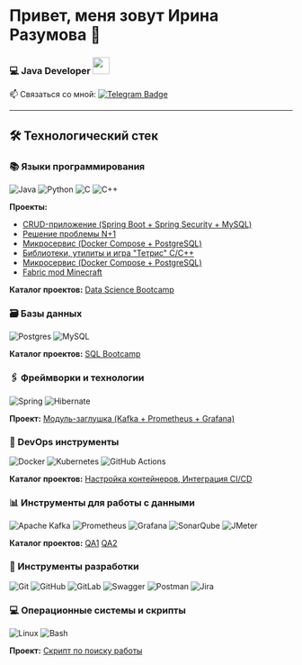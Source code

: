# Привет, меня зовут Ирина Разумова 👋 
### 💻 Java Developer <img src="https://media.giphy.com/media/WUlplcMpOCEmTGBtBW/giphy.gif" width="30">

📫 Связаться со мной: [![Telegram Badge](https://img.shields.io/badge/-@IrinaVRazumova-blue?style=flat&logo=Telegram&logoColor=white)](https://t.me/IrinaVRazumova)

---

## 🛠 Технологический стек

### 📚 Языки программирования
![Java](https://img.shields.io/badge/java-%23ED8B00.svg?style=for-the-badge&logo=openjdk&logoColor=white)
![Python](https://img.shields.io/badge/python-3670A0?style=for-the-badge&logo=python&logoColor=ffdd54)
![C](https://img.shields.io/badge/c-%2300599C.svg?style=for-the-badge&logo=c&logoColor=white)
![C++](https://img.shields.io/badge/c++-%2300599C.svg?style=for-the-badge&logo=c%2B%2B&logoColor=white)

**Проекты:**
- [CRUD-приложение (Spring Boot + Spring Security + MySQL)](https://github.com/idvairaz/ForSber)
- [Решение проблемы N+1](https://github.com/idvairaz/N_plus_1/blob/main/README.md)
- [Микросервис (Docker Compose + PostgreSQL)](https://github.com/idvairaz/WebRise)
- [Библиотеки, утилиты и игра "Тетрис" C/C++](https://github.com/idvairaz/School_21_educational_project_for_IT_specialists_from_SBER)
- [Микросервис (Docker Compose + PostgreSQL)](https://github.com/idvairaz/WebRise)
- [Fabric mod Minecraft](https://github.com/idvairaz/Minecraft)

**Каталог проектов:** [Data Science Bootcamp](https://github.com/idvairaz/School_21_educational_project_for_IT_specialists_from_SBER/blob/main/Data_Science/README.md)

### 🗃 Базы данных
![Postgres](https://img.shields.io/badge/postgres-%23316192.svg?style=for-the-badge&logo=postgresql&logoColor=white)
![MySQL](https://img.shields.io/badge/mysql-%2300f.svg?style=for-the-badge&logo=mysql&logoColor=white)

**Каталог проектов:** [SQL Bootcamp](https://github.com/idvairaz/School_21_educational_project_for_IT_specialists_from_SBER/blob/main/sql/README.md)

### 🖇 Фреймворки и технологии
![Spring](https://img.shields.io/badge/spring-%236DB33F.svg?style=for-the-badge&logo=spring&logoColor=white)
![Hibernate](https://img.shields.io/badge/Hibernate-59666C?style=for-the-badge&logo=Hibernate&logoColor=white)

**Проект:** [Модуль-заглушка (Kafka + Prometheus + Grafana)](https://github.com/idvairaz/QA/blob/main/kafka-nt/README_RUS.md)

### 🚀 DevOps инструменты
![Docker](https://img.shields.io/badge/docker-%230db7ed.svg?style=for-the-badge&logo=docker&logoColor=white)
![Kubernetes](https://img.shields.io/badge/kubernetes-%23326ce5.svg?style=for-the-badge&logo=kubernetes&logoColor=white)
![GitHub Actions](https://img.shields.io/badge/github%20actions-%232671E5.svg?style=for-the-badge&logo=githubactions&logoColor=white)

**Каталог проектов:** [Настройка контейнеров, Интеграция CI/CD](https://github.com/idvairaz/School_21_educational_project_for_IT_specialists_from_SBER/tree/main/Linux)

### 📊 Инструменты для работы с данными
![Apache Kafka](https://img.shields.io/badge/Apache%20Kafka-000?style=for-the-badge&logo=apachekafka)
![Prometheus](https://img.shields.io/badge/Prometheus-E6522C?style=for-the-badge&logo=Prometheus&logoColor=white)
![Grafana](https://img.shields.io/badge/grafana-%23F46800.svg?style=for-the-badge&logo=grafana&logoColor=white)
![SonarQube](https://img.shields.io/badge/SonarQube-black?style=for-the-badge&logo=sonarqube&logoColor=4E9BCD)
![JMeter](https://img.shields.io/badge/JMeter-D22128?style=for-the-badge&logo=apachejmeter&logoColor=white)

**Каталог проектов:** [QA1](https://github.com/idvairaz/Vtb_test_task)  [QA2](https://github.com/idvairaz/QA/blob/main/WebTours/README_RUS.md)

### 🔧 Инструменты разработки
![Git](https://img.shields.io/badge/git-%23F05033.svg?style=for-the-badge&logo=git&logoColor=white)
![GitHub](https://img.shields.io/badge/github-%23121011.svg?style=for-the-badge&logo=github&logoColor=white)
![GitLab](https://img.shields.io/badge/gitlab-%23181717.svg?style=for-the-badge&logo=gitlab&logoColor=white)
![Swagger](https://img.shields.io/badge/-Swagger-%23Clojure?style=for-the-badge&logo=swagger&logoColor=white)
![Postman](https://img.shields.io/badge/Postman-FF6C37?style=for-the-badge&logo=postman&logoColor=white)
![Jira](https://img.shields.io/badge/jira-%230A0FFF.svg?style=for-the-badge&logo=jira&logoColor=white)

### 💻 Операционные системы и скрипты
![Linux](https://img.shields.io/badge/Linux-FCC624?style=for-the-badge&logo=linux&logoColor=black)
![Bash](https://img.shields.io/badge/bash-%23121011.svg?style=for-the-badge&logo=gnu-bash&logoColor=white)

**Проект:** [Скрипт по поиску работы](https://github.com/idvairaz/job-searcher/blob/main/README.md)
